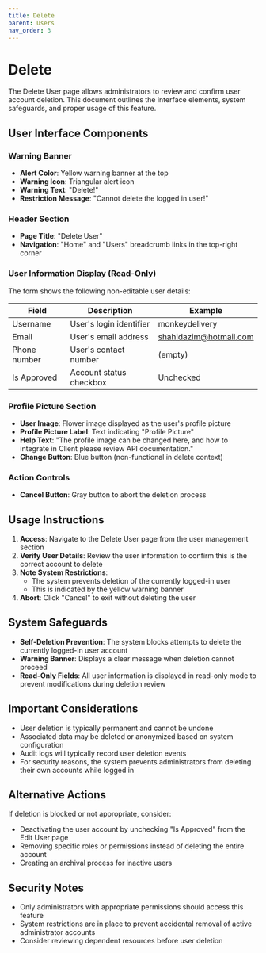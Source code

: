 ```yaml
---
title: Delete
parent: Users
nav_order: 3
---
```


# Delete

The Delete User page allows administrators to review and confirm user account deletion. This document outlines the interface elements, system safeguards, and proper usage of this feature.

## User Interface Components

### Warning Banner
- **Alert Color**: Yellow warning banner at the top
- **Warning Icon**: Triangular alert icon
- **Warning Text**: "Delete!"
- **Restriction Message**: "Cannot delete the logged in user!"

### Header Section
- **Page Title**: "Delete User"
- **Navigation**: "Home" and "Users" breadcrumb links in the top-right corner

### User Information Display (Read-Only)
The form shows the following non-editable user details:

| Field | Description | Example |
|-------|-------------|---------|
| Username | User's login identifier | monkeydelivery |
| Email | User's email address | shahidazim@hotmail.com |
| Phone number | User's contact number | (empty) |
| Is Approved | Account status checkbox | Unchecked |

### Profile Picture Section
- **User Image**: Flower image displayed as the user's profile picture
- **Profile Picture Label**: Text indicating "Profile Picture"
- **Help Text**: "The profile image can be changed here, and how to integrate in Client please review API documentation."
- **Change Button**: Blue button (non-functional in delete context)

### Action Controls
- **Cancel Button**: Gray button to abort the deletion process

## Usage Instructions

1. **Access**: Navigate to the Delete User page from the user management section
2. **Verify User Details**: Review the user information to confirm this is the correct account to delete
3. **Note System Restrictions**: 
   - The system prevents deletion of the currently logged-in user
   - This is indicated by the yellow warning banner
4. **Abort**: Click "Cancel" to exit without deleting the user

## System Safeguards

- **Self-Deletion Prevention**: The system blocks attempts to delete the currently logged-in user account
- **Warning Banner**: Displays a clear message when deletion cannot proceed
- **Read-Only Fields**: All user information is displayed in read-only mode to prevent modifications during deletion review

## Important Considerations

- User deletion is typically permanent and cannot be undone
- Associated data may be deleted or anonymized based on system configuration
- Audit logs will typically record user deletion events
- For security reasons, the system prevents administrators from deleting their own accounts while logged in

## Alternative Actions

If deletion is blocked or not appropriate, consider:
- Deactivating the user account by unchecking "Is Approved" from the Edit User page
- Removing specific roles or permissions instead of deleting the entire account
- Creating an archival process for inactive users

## Security Notes

- Only administrators with appropriate permissions should access this feature
- System restrictions are in place to prevent accidental removal of active administrator accounts
- Consider reviewing dependent resources before user deletion

